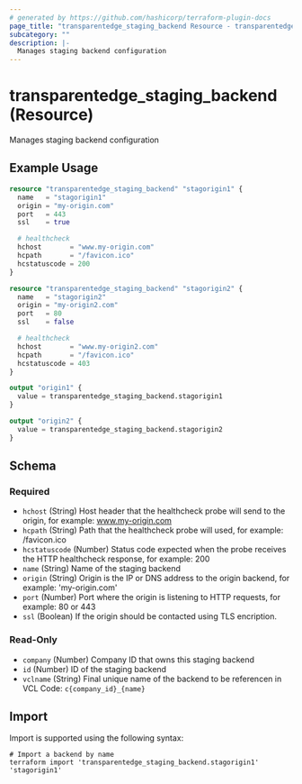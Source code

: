 ```yaml
---
# generated by https://github.com/hashicorp/terraform-plugin-docs
page_title: "transparentedge_staging_backend Resource - transparentedge"
subcategory: ""
description: |-
  Manages staging backend configuration
---
```


# transparentedge_staging_backend (Resource)

Manages staging backend configuration

## Example Usage

```terraform
resource "transparentedge_staging_backend" "stagorigin1" {
  name   = "stagorigin1"
  origin = "my-origin.com"
  port   = 443
  ssl    = true

  # healthcheck
  hchost       = "www.my-origin.com"
  hcpath       = "/favicon.ico"
  hcstatuscode = 200
}

resource "transparentedge_staging_backend" "stagorigin2" {
  name   = "stagorigin2"
  origin = "my-origin2.com"
  port   = 80
  ssl    = false

  # healthcheck
  hchost       = "www.my-origin2.com"
  hcpath       = "/favicon.ico"
  hcstatuscode = 403
}

output "origin1" {
  value = transparentedge_staging_backend.stagorigin1
}

output "origin2" {
  value = transparentedge_staging_backend.stagorigin2
}
```

<!-- schema generated by tfplugindocs -->
## Schema

### Required

- `hchost` (String) Host header that the healthcheck probe will send to the origin, for example: www.my-origin.com
- `hcpath` (String) Path that the healthcheck probe will used, for example: /favicon.ico
- `hcstatuscode` (Number) Status code expected when the probe receives the HTTP healthcheck response, for example: 200
- `name` (String) Name of the staging backend
- `origin` (String) Origin is the IP or DNS address to the origin backend, for example: 'my-origin.com'
- `port` (Number) Port where the origin is listening to HTTP requests, for example: 80 or 443
- `ssl` (Boolean) If the origin should be contacted using TLS encription.

### Read-Only

- `company` (Number) Company ID that owns this staging backend
- `id` (Number) ID of the staging backend
- `vclname` (String) Final unique name of the backend to be referencen in VCL Code: `c{company_id}_{name}`

## Import

Import is supported using the following syntax:

```shell
# Import a backend by name
terraform import 'transparentedge_staging_backend.stagorigin1' 'stagorigin1'
```
